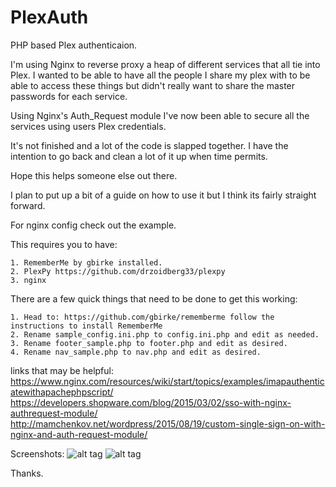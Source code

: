 # PlexAuth
PHP based Plex authenticaion.

I'm using Nginx to reverse proxy a heap of different services that all tie into Plex.
I wanted to be able to have all the people I share my plex with to be able to access these things but didn't really want to share the master passwords for each service.

Using Nginx's Auth_Request module I've now been able to secure all the services using users Plex credentials.

It's not finished and a lot of the code is slapped together. I have the intention to go back and clean a lot of it up when time permits.

Hope this helps someone else out there.

I plan to put up a bit of a guide on how to use it but I think its fairly straight forward.

For nginx config check out the example.

This requires you to have:

	1. RememberMe by gbirke installed.
	2. PlexPy https://github.com/drzoidberg33/plexpy
	3. nginx


There are a few quick things that need to be done to get this working:

	1. Head to: https://github.com/gbirke/rememberme follow the instructions to install RememberMe
	2. Rename sample_config.ini.php to config.ini.php and edit as needed.
	3. Rename footer_sample.php to footer.php and edit as desired.
	4. Rename nav_sample.php to nav.php and edit as desired.
	
links that may be helpful:
https://www.nginx.com/resources/wiki/start/topics/examples/imapauthenticatewithapachephpscript/
https://developers.shopware.com/blog/2015/03/02/sso-with-nginx-authrequest-module/
http://mamchenkov.net/wordpress/2015/08/19/custom-single-sign-on-with-nginx-and-auth-request-module/



Screenshots:
![alt tag](https://raw.githubusercontent.com/hjone72/PlexAuth/master/screenshots/sign-in.JPG)
![alt tag](https://raw.githubusercontent.com/hjone72/PlexAuth/master/screenshots/signed-in.JPG)

Thanks.
